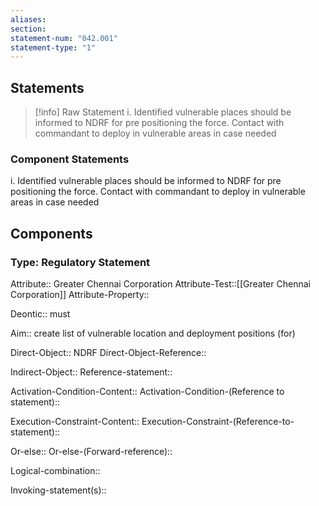 ```yaml
---
aliases: 
section: 
statement-num: "042.001"
statement-type: "1"
---
```

## Statements 
> [!info] Raw Statement
> i. Identified vulnerable places should be informed to NDRF for pre positioning the force. Contact with commandant to deploy in vulnerable areas in case needed 
> 

### Component Statements
i. Identified vulnerable places should be informed to NDRF for pre positioning the force. Contact with commandant to deploy in vulnerable areas in case needed 
## Components
### Type: Regulatory Statement
Attribute:: Greater Chennai Corporation
Attribute-Test::[[Greater Chennai Corporation]]
Attribute-Property::

Deontic:: must

Aim:: create list of vulnerable location and deployment positions (for)

Direct-Object:: NDRF
Direct-Object-Reference:: 

Indirect-Object::
	Reference-statement::

Activation-Condition-Content::
	Activation-Condition-(Reference to statement)::

Execution-Constraint-Content::
	Execution-Constraint-(Reference-to-statement)::

Or-else::
	Or-else-(Forward-reference)::

Logical-combination::

Invoking-statement(s)::